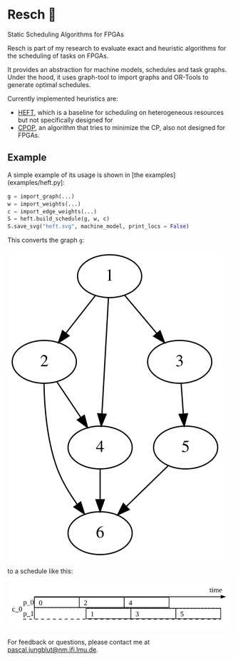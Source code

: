 # Resch 🥨

Static Scheduling Algorithms for FPGAs

Resch is part of my research to evaluate exact and heuristic algorithms for the scheduling of tasks on FPGAs.

It provides an abstraction for machine models, schedules and task graphs. Under the hood, it uses graph-tool to import
graphs and OR-Tools to generate optimal schedules.

Currently implemented heuristics are:

- [HEFT](resch/heft/original.py), which is a baseline for scheduling on heterogeneous resources but not specifically designed for
- [CPOP](resch/heft/cpop.py), an algorithm that tries to minimize the CP, also not designed for FPGAs.

## Example

A simple example of its usage is shown in [the examples](examples/heft.py]:

```python
g = import_graph(...)
w = import_weights(...)
c = import_edge_weights(...)
S = heft.build_schedule(g, w, c)
S.save_svg("heft.svg", machine_model, print_locs = False)
```

This converts the graph `g`:

![Simple task graph](examples/graphs/simple.svg)

to a schedule like this:

![Schedule](examples/heft.svg)

For feedback or questions, please contact me at [pascal.jungblut@nm.ifi.lmu.de](mailto:pascal.jungblut@nm.ifi.lmu.de).
